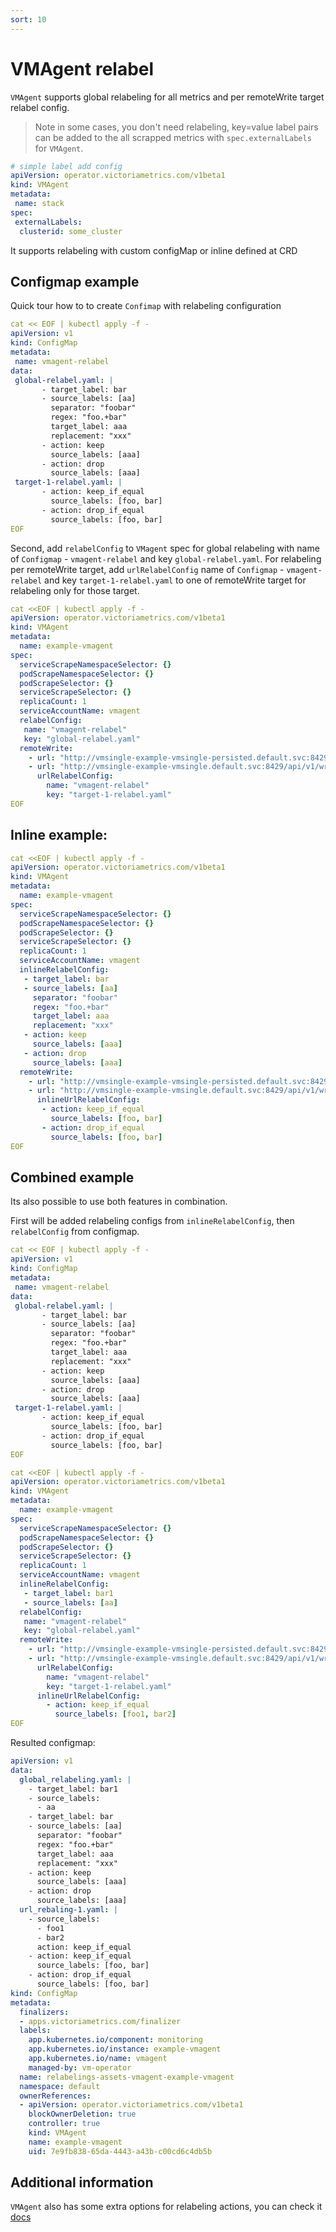 ```yaml
---
sort: 10
---
```


# VMAgent relabel


`VMAgent` supports global relabeling for all metrics and per remoteWrite target relabel config. 

> Note in some cases, you don't need relabeling,
> key=value label pairs can be added to the all scrapped metrics with `spec.externalLabels` for `VMAgent`.
> 
```yaml
# simple label add config
apiVersion: operator.victoriametrics.com/v1beta1
kind: VMAgent
metadata:
 name: stack
spec:
 externalLabels:
  clusterid: some_cluster
``` 



 It supports relabeling with custom configMap or inline defined at CRD
 
## Configmap example

 Quick tour how to to create `Confimap` with relabeling configuration
 
 ```yaml
cat << EOF | kubectl apply -f -
apiVersion: v1
kind: ConfigMap
metadata:
  name: vmagent-relabel
data:
  global-relabel.yaml: |
        - target_label: bar
        - source_labels: [aa]
          separator: "foobar"
          regex: "foo.+bar"
          target_label: aaa
          replacement: "xxx"
        - action: keep
          source_labels: [aaa]
        - action: drop
          source_labels: [aaa]
  target-1-relabel.yaml: |
        - action: keep_if_equal
          source_labels: [foo, bar]
        - action: drop_if_equal
          source_labels: [foo, bar]
EOF
```

Second, add `relabelConfig` to `VMagent` spec for global relabeling with name of `Configmap` - `vmagent-relabel` and key `global-relabel.yaml`.
 For relabeling per remoteWrite target, add   `urlRelabelConfig` name of `Configmap` - `vmagent-relabel` and key `target-1-relabel.yaml` to one of remoteWrite target for relabeling only
for those target.

```yaml
cat <<EOF | kubectl apply -f -
apiVersion: operator.victoriametrics.com/v1beta1
kind: VMAgent
metadata:
  name: example-vmagent
spec:
  serviceScrapeNamespaceSelector: {}
  podScrapeNamespaceSelector: {}
  podScrapeSelector: {}
  serviceScrapeSelector: {}
  replicaCount: 1
  serviceAccountName: vmagent
  relabelConfig:
   name: "vmagent-relabel"
   key: "global-relabel.yaml"
  remoteWrite:
    - url: "http://vmsingle-example-vmsingle-persisted.default.svc:8429/api/v1/write"
    - url: "http://vmsingle-example-vmsingle.default.svc:8429/api/v1/write"
      urlRelabelConfig:
        name: "vmagent-relabel"
        key: "target-1-relabel.yaml"
EOF
```


## Inline example:

```yaml
cat <<EOF | kubectl apply -f -
apiVersion: operator.victoriametrics.com/v1beta1
kind: VMAgent
metadata:
  name: example-vmagent
spec:
  serviceScrapeNamespaceSelector: {}
  podScrapeNamespaceSelector: {}
  podScrapeSelector: {}
  serviceScrapeSelector: {}
  replicaCount: 1
  serviceAccountName: vmagent
  inlineRelabelConfig:
   - target_label: bar
   - source_labels: [aa]
     separator: "foobar"
     regex: "foo.+bar"
     target_label: aaa
     replacement: "xxx"
   - action: keep
     source_labels: [aaa]
   - action: drop
     source_labels: [aaa]
  remoteWrite:
    - url: "http://vmsingle-example-vmsingle-persisted.default.svc:8429/api/v1/write"
    - url: "http://vmsingle-example-vmsingle.default.svc:8429/api/v1/write"
      inlineUrlRelabelConfig:
       - action: keep_if_equal
         source_labels: [foo, bar]
       - action: drop_if_equal
         source_labels: [foo, bar]
EOF
```


##  Combined example

 Its also possible to use both features in combination.

 First will be added relabeling configs from  `inlineRelabelConfig`, then `relabelConfig` from configmap.

 ```yaml
cat << EOF | kubectl apply -f -
apiVersion: v1
kind: ConfigMap
metadata:
  name: vmagent-relabel
data:
  global-relabel.yaml: |
        - target_label: bar
        - source_labels: [aa]
          separator: "foobar"
          regex: "foo.+bar"
          target_label: aaa
          replacement: "xxx"
        - action: keep
          source_labels: [aaa]
        - action: drop
          source_labels: [aaa]
  target-1-relabel.yaml: |
        - action: keep_if_equal
          source_labels: [foo, bar]
        - action: drop_if_equal
          source_labels: [foo, bar]
EOF
```

```yaml
cat <<EOF | kubectl apply -f -
apiVersion: operator.victoriametrics.com/v1beta1
kind: VMAgent
metadata:
  name: example-vmagent
spec:
  serviceScrapeNamespaceSelector: {}
  podScrapeNamespaceSelector: {}
  podScrapeSelector: {}
  serviceScrapeSelector: {}
  replicaCount: 1
  serviceAccountName: vmagent
  inlineRelabelConfig:
   - target_label: bar1
   - source_labels: [aa]
  relabelConfig:
   name: "vmagent-relabel"
   key: "global-relabel.yaml"
  remoteWrite:
    - url: "http://vmsingle-example-vmsingle-persisted.default.svc:8429/api/v1/write"
    - url: "http://vmsingle-example-vmsingle.default.svc:8429/api/v1/write"
      urlRelabelConfig:
        name: "vmagent-relabel"
        key: "target-1-relabel.yaml"
      inlineUrlRelabelConfig:
        - action: keep_if_equal
          source_labels: [foo1, bar2]
EOF
```


 Resulted configmap:
```yaml
apiVersion: v1
data:
  global_relabeling.yaml: |
    - target_label: bar1
    - source_labels:
      - aa
    - target_label: bar
    - source_labels: [aa]
      separator: "foobar"
      regex: "foo.+bar"
      target_label: aaa
      replacement: "xxx"
    - action: keep
      source_labels: [aaa]
    - action: drop
      source_labels: [aaa]
  url_rebaling-1.yaml: |
    - source_labels:
      - foo1
      - bar2
      action: keep_if_equal
    - action: keep_if_equal
      source_labels: [foo, bar]
    - action: drop_if_equal
      source_labels: [foo, bar]
kind: ConfigMap
metadata:
  finalizers:
  - apps.victoriametrics.com/finalizer
  labels:
    app.kubernetes.io/component: monitoring
    app.kubernetes.io/instance: example-vmagent
    app.kubernetes.io/name: vmagent
    managed-by: vm-operator
  name: relabelings-assets-vmagent-example-vmagent
  namespace: default
  ownerReferences:
  - apiVersion: operator.victoriametrics.com/v1beta1
    blockOwnerDeletion: true
    controller: true
    kind: VMAgent
    name: example-vmagent
    uid: 7e9fb838-65da-4443-a43b-c00cd6c4db5b
```


## Additional information

`VMAgent` also has some extra options for relabeling actions, you can check it [docs](https://github.com/VictoriaMetrics/VictoriaMetrics/blob/master/app/vmagent/README.md#relabeling)
